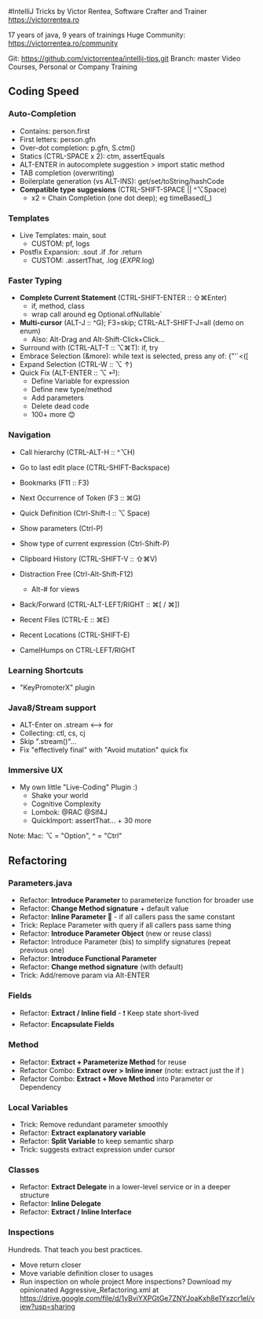 #IntelliJ Tricks
by Victor Rentea, Software Crafter and Trainer
https://victorrentea.ro

17 years of java, 9 years of trainings
Huge Community: https://victorrentea.ro/community

Git: https://github.com/victorrentea/intellij-tips.git
Branch: master
Video Courses, Personal or Company Training

## Coding Speed

### Auto-Completion
- Contains: person.first 
- First letters: person.gfn
- Over-dot completion: p.gfn, S.ctm()
- Statics (CTRL-SPACE x 2): ctm, assertEquals
- ALT-ENTER in autocomplete suggestion > import static method
- TAB completion (overwriting)
- Boilerplate generation (vs ALT-INS): get/set/toString/hashCode
- **Compatible type suggesions** (CTRL-SHIFT-SPACE || ^⌥Space)
    - x2 = Chain Completion (one dot deep); eg timeBased(_)

### Templates
- Live Templates: main, sout
  - CUSTOM: pf, logs
- Postfix Expansion: .sout .if .for .return
  - CUSTOM: .assertThat, .log ($EXPR$.log) 

### Faster Typing
- **Complete Current Statement** (CTRL-SHIFT-ENTER :: ⇧⌘Enter)
  - if, method, class
  - wrap call around eg Optional.ofNullable`
- **Multi-cursor** (ALT-J :: ^G); F3=skip; CTRL-ALT-SHIFT-J=all (demo on enum)
  - Also: Alt-Drag and Alt-Shift-Click+Click...
- Surround with (CTRL-ALT-T :: ⌥⌘T): if, try
- Embrace Selection (&more): while text is selected, press any of: {"'`<([
- Expand Selection (CTRL-W :: ⌥ ↑)
- Quick Fix (ALT-ENTER :: ⌥ ⏎):
  - Define Variable for expression
  - Define new type/method
  - Add parameters
  - Delete dead code
  - 100+ more 😊
 
### Navigation 
- Call hierarchy (CTRL-ALT-H :: ^⌥H)
- Go to last edit place (CTRL-SHIFT-Backspace)
- Bookmarks (F11 :: F3)
- Next Occurrence of Token (F3 :: ⌘G)
- Quick Definition (Ctrl-Shift-I :: ⌥ Space)
- Show parameters (Ctrl-P) 
- Show type of current expression (Ctrl-Shift-P)
- Clipboard History (CTRL-SHIFT-V :: ⇧⌘V)

- Distraction Free (Ctrl-Alt-Shift-F12)
  - Alt-# for views
- Back/Forward (CTRL-ALT-LEFT/RIGHT :: ⌘[ / ⌘])
- Recent Files (CTRL-E :: ⌘E)
- Recent Locations (CTRL-SHIFT-E)
- CamelHumps on CTRL-LEFT/RIGHT

### Learning Shortcuts
- "KeyPromoterX" plugin

### Java8/Stream support
- ALT-Enter on .stream <--> for
- Collecting: ctl, cs, cj
- Skip ".stream()"...
- Fix "effectively final" with "Avoid mutation" quick fix

### Immersive UX
- My own little "Live-Coding" Plugin :)
  - Shake your world
  - Cognitive Complexity
  - Lombok: @RAC @Slf4J
  - QuickImport: assertThat... + 30 more


Note: Mac: ⌥ = "Option", ^ = "Ctrl"

## Refactoring 

### Parameters.java
- Refactor: **Introduce Parameter** to parameterize function for broader use
- Refactor: **Change Method signature** + default value
- Refactor: **Inline Parameter 💪** - if all callers pass the same constant
- Trick: Replace Parameter with query if all callers pass same thing
- Refactor: **Introduce Parameter Object** (new or reuse class)
- Refactor: Introduce Parameter (bis) to simplify signatures (repeat previous one)
- Refactor: **Introduce Functional Parameter**
- Refactor: **Change method signature** (with default)
- Trick: Add/remove param via Alt-ENTER

### Fields
- Refactor: **Extract / Inline field** - ❗ Keep state short-lived
- Refactor: **Encapsulate Fields**

### Method
- Refactor: **Extract + Parameterize Method** for reuse
- Refactor Combo: **Extract over > Inline inner** (note: extract just the if )
- Refactor Combo: **Extract + Move Method** into Parameter or Dependency

### Local Variables
- Trick: Remove redundant parameter smoothly
- Refactor: **Extract explanatory variable**
- Refactor: **Split Variable** to keep semantic sharp
- Trick: suggests extract expression under cursor

### Classes
- Refactor: **Extract Delegate** in a lower-level service or in a deeper structure  
- Refactor: **Inline Delegate**
- Refactor: **Extract / Inline Interface**

### Inspections
Hundreds. That teach you best practices.
- Move return closer
- Move variable definition closer to usages
- Run inspection on whole project
More inspections? Download my opinionated Aggressive_Refactoring.xml   at  https://drive.google.com/file/d/1yBviYXPGtGe7ZNYJoaKxh8e1Yxzcr1el/view?usp=sharing
